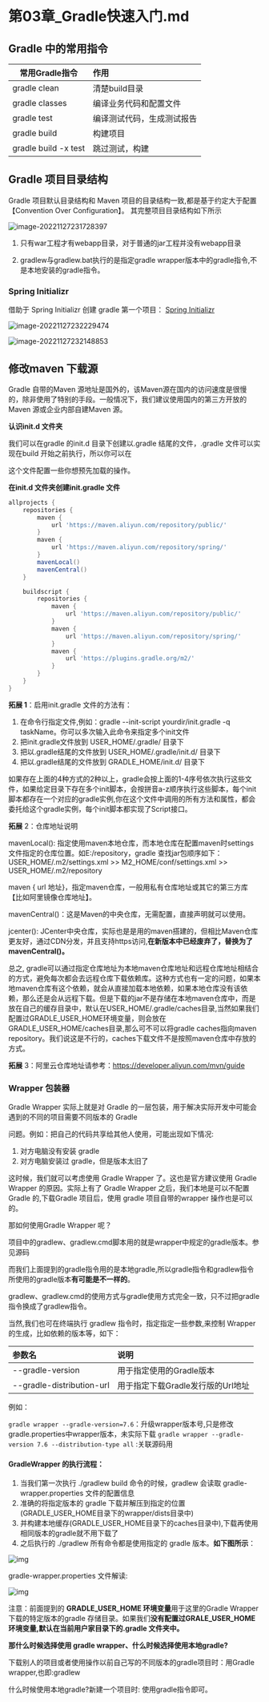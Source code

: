 # 第03章_Gradle快速入门.md

## Gradle 中的常用指令

| 常用Gradle指令           | 作用            |
|----------------------|:--------------|
| gradle clean         | 清楚build目录     |
| gradle classes       | 编译业务代码和配置文件   |
| gradle test          | 编译测试代码，生成测试报告 |
| gradle build         | 构建项目          |
| gradle build -x test | 跳过测试，构建       |

## Gradle 项目目录结构

Gradle 项目默认目录结构和 Maven 项目的目录结构一致,都是基于约定大于配置【Convention Over Configuration】。 其完整项目目录结构如下所示

![image-20221127231728397](第03章_Gradle快速入门.assets/image-20221127231728397.png)

1. 只有war工程才有webapp目录，对于普通的jar工程并没有webapp目录

2. gradlew与gradlew.bat执行的是指定gradle wrapper版本中的gradle指令,不是本地安装的gradle指令。

### Spring Initializr

借助于  Spring Initializr 创建 gradle 第一个项目： [Spring Initializr](https://start.spring.io/)

![image-20221127232229474](第03章_Gradle快速入门.assets/image-20221127232229474.png)

![image-20221127232148853](第03章_Gradle快速入门.assets/image-20221127232148853.png)

## 修改maven 下载源

Gradle 自带的Maven 源地址是国外的，该Maven源在国内的访问速度是很慢的，除非使用了特别的手段。一般情况下，我们建议使用国内的第三方开放的Maven 源或企业内部自建Maven 源。

**认识init.d 文件夹**

我们可以在gradle 的init.d 目录下创建以.gradle 结尾的文件，.gradle 文件可以实现在build 开始之前执行，所以你可以在

这个文件配置一些你想预先加载的操作。

**在init.d 文件夹创建init.gradle 文件**

``` Groovy
allprojects {
    repositories {
        maven {
            url 'https://maven.aliyun.com/repository/public/'
        }
        maven {
            url 'https://maven.aliyun.com/repository/spring/'
        }
        mavenLocal()
        mavenCentral()
    }

    buildscript {
        repositories {
            maven {
                url 'https://maven.aliyun.com/repository/public/'
            }
            maven {
                url 'https://maven.aliyun.com/repository/spring/'
            }
            maven { 
                url 'https://plugins.gradle.org/m2/'
            }
        }
    }
}
```

**拓展 1**：启用init.gradle 文件的方法有：

1. 在命令行指定文件,例如：gradle --init-script yourdir/init.gradle -q taskName。你可以多次输入此命令来指定多个init文件
2. 把init.gradle文件放到 USER_HOME/.gradle/ 目录下
3. 把以.gradle结尾的文件放到 USER_HOME/.gradle/init.d/ 目录下
4. 把以.gradle结尾的文件放到 GRADLE_HOME/init.d/ 目录下

如果存在上面的4种方式的2种以上，gradle会按上面的1-4序号依次执行这些文件，如果给定目录下存在多个init脚本，会按拼音a-z顺序执行这些脚本，每个init脚本都存在一个对应的gradle实例,你在这个文件中调用的所有方法和属性，都会委托给这个gradle实例，每个init脚本都实现了Script接口。

**拓展** 2：仓库地址说明

mavenLocal(): 指定使用maven本地仓库，而本地仓库在配置maven时settings文件指定的仓库位置。如E:/repository，gradle 查找jar包顺序如下：USER_HOME/.m2/settings.xml >> M2_HOME/conf/settings.xml >> USER_HOME/.m2/repository

maven { url 地址}，指定maven仓库，一般用私有仓库地址或其它的第三方库【比如阿里镜像仓库地址】。

mavenCentral()：这是Maven的中央仓库，无需配置，直接声明就可以使用。

jcenter(): JCenter中央仓库，实际也是是用的maven搭建的，但相比Maven仓库更友好，通过CDN分发，并且支持https访问,**在新版本中已经废弃了，替换为了mavenCentral()。**

总之, gradle可以通过指定仓库地址为本地maven仓库地址和远程仓库地址相结合的方式，避免每次都会去远程仓库下载依赖库。这种方式也有一定的问题，如果本地maven仓库有这个依赖，就会从直接加载本地依赖，如果本地仓库没有该依赖，那么还是会从远程下载。但是下载的jar不是存储在本地maven仓库中，而是放在自己的缓存目录中，默认在USER_HOME/.gradle/caches目录,当然如果我们配置过GRADLE_USER_HOME环境变量，则会放在GRADLE_USER_HOME/caches目录,那么可不可以将gradle caches指向maven repository。我们说这是不行的，caches下载文件不是按照maven仓库中存放的方式。

**拓展** 3：阿里云仓库地址请参考：https://developer.aliyun.com/mvn/guide

### Wrapper 包装器

Gradle Wrapper 实际上就是对 Gradle 的一层包装，用于解决实际开发中可能会遇到的不同的项目需要不同版本的 Gradle

问题。例如：把自己的代码共享给其他人使用，可能出现如下情况:

1. 对方电脑没有安装 gradle
2. 对方电脑安装过 gradle，但是版本太旧了

这时候，我们就可以考虑使用 Gradle Wrapper 了。这也是官方建议使用 Gradle Wrapper 的原因。实际上有了 Gradle Wrapper 之后，我们本地是可以不配置 Gradle 的,下载Gradle 项目后，使用 gradle 项目自带的wrapper 操作也是可以的。

那如何使用Gradle Wrapper 呢？

项目中的gradlew、gradlew.cmd脚本用的就是wrapper中规定的gradle版本。参见源码

而我们上面提到的gradle指令用的是本地gradle,所以gradle指令和gradlew指令所使用的gradle版本**有可能是不一样的**。

gradlew、gradlew.cmd的使用方式与gradle使用方式完全一致，只不过把gradle指令换成了gradlew指令。

当然,我们也可在终端执行 gradlew 指令时，指定指定一些参数,来控制 Wrapper 的生成，比如依赖的版本等，如下：

| 参数名                       | 说明                    |
|:--------------------------|:----------------------|
| --gradle-version          | 用于指定使用的Gradle版本       |
| --gradle-distribution-url | 用于指定下载Gradle发行版的Url地址 |

例如：

`gradle wrapper --gradle-version=7.6`：升级wrapper版本号,只是修改gradle.properties中wrapper版本，未实际下载
`gradle wrapper --gradle-version 7.6 --distribution-type all` :关联源码用

#### GradleWrapper 的执行流程：

1. 当我们第一次执行 ./gradlew build 命令的时候，gradlew 会读取 gradle-wrapper.properties 文件的配置信息
2. 准确的将指定版本的 gradle 下载并解压到指定的位置(GRADLE_USER_HOME目录下的wrapper/dists目录中)
3. 并构建本地缓存(GRADLE_USER_HOME目录下的caches目录中),下载再使用相同版本的gradle就不用下载了
4. 之后执行的 ./gradlew 所有命令都是使用指定的 gradle 版本。**如下图所示**：

![img](第03章_Gradle快速入门.assets/1656577753830-6e4d4011-f157-4541-9765-b68d88e5f7a0.jpeg)

gradle-wrapper.properties 文件解读:

![img](第03章_Gradle快速入门.assets/1656577754141-a250e746-1235-40de-8dd5-10c6249b8ffb.jpeg)

注意：前面提到的 **GRADLE_USER_HOME 环境变量**用于这里的Gradle Wrapper 下载的特定版本的gradle 存储目录。如果我们**没有配置过GRALE_USER_HOME 环境变量,默认在当前用户家目录下的.gradle 文件夹中。**

**那什么时候选择使用 gradle wrapper、什么时候选择使用本地gradle?**

下载别人的项目或者使用操作以前自己写的不同版本的gradle项目时：用Gradle wrapper,也即:gradlew

什么时候使用本地gradle?新建一个项目时: 使用gradle指令即可。